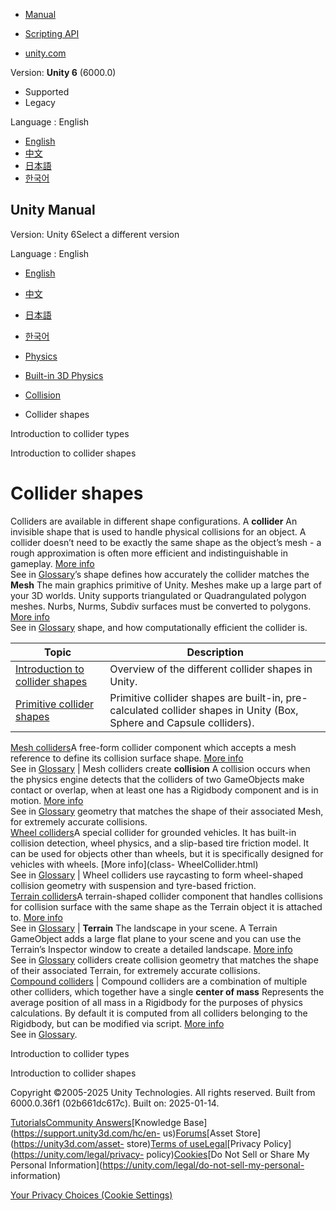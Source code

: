 [](https://docs.unity3d.com)

  * [Manual](../Manual/index.html)
  * [Scripting API](../ScriptReference/index.html)

  * [unity.com](https://unity.com/)

Version: **Unity 6** (6000.0)

  * Supported
  * Legacy

Language : English

  * [English](/Manual/collider-shapes.html)
  * [中文](/cn/current/Manual/collider-shapes.html)
  * [日本語](/ja/current/Manual/collider-shapes.html)
  * [한국어](/kr/current/Manual/collider-shapes.html)

[](https://docs.unity3d.com)

## Unity Manual

Version: Unity 6Select a different version

Language : English

  * [English](/Manual/collider-shapes.html)
  * [中文](/cn/current/Manual/collider-shapes.html)
  * [日本語](/ja/current/Manual/collider-shapes.html)
  * [한국어](/kr/current/Manual/collider-shapes.html)

  * [Physics](PhysicsSection.html)
  * [Built-in 3D Physics](PhysicsOverview.html)
  * [Collision](collision-section.html)
  * Collider shapes

[](collider-types-introduction.html)

Introduction to collider types

[](collider-shapes-introduction.html)

Introduction to collider shapes

# Collider shapes

Colliders are available in different shape configurations. A **collider** An
invisible shape that is used to handle physical collisions for an object. A
collider doesn’t need to be exactly the same shape as the object’s mesh - a
rough approximation is often more efficient and indistinguishable in gameplay.
[More info](CollidersOverview.html)  
See in [Glossary](Glossary.html#Collider)’s shape defines how accurately the
collider matches the **Mesh** The main graphics primitive of Unity. Meshes
make up a large part of your 3D worlds. Unity supports triangulated or
Quadrangulated polygon meshes. Nurbs, Nurms, Subdiv surfaces must be converted
to polygons. [More info](mesh.html)  
See in [Glossary](Glossary.html#Mesh) shape, and how computationally efficient
the collider is.

**Topic** | **Description**  
---|---  
[Introduction to collider shapes](collider-shapes-introduction.html) | Overview of the different collider shapes in Unity.  
[Primitive collider shapes](primitive-colliders.html) | Primitive collider shapes are built-in, pre-calculated collider shapes in Unity (Box, Sphere and Capsule colliders).  
[Mesh colliders](mesh-colliders.html)A free-form collider component which
accepts a mesh reference to define its collision surface shape. [More
info](class-MeshCollider.html)  
See in [Glossary](Glossary.html#MeshCollider) | Mesh colliders create **collision** A collision occurs when the physics engine detects that the colliders of two GameObjects make contact or overlap, when at least one has a Rigidbody component and is in motion. [More info](CollidersOverview.html)  
See in [Glossary](Glossary.html#Collision) geometry that matches the shape of
their associated Mesh, for extremely accurate collisions.  
[Wheel colliders](wheel-colliders.html)A special collider for grounded
vehicles. It has built-in collision detection, wheel physics, and a slip-based
tire friction model. It can be used for objects other than wheels, but it is
specifically designed for vehicles with wheels. [More info](class-
WheelCollider.html)  
See in [Glossary](Glossary.html#WheelCollider) | Wheel colliders use raycasting to form wheel-shaped collision geometry with suspension and tyre-based friction.  
[Terrain colliders](terrain-colliders.html)A terrain-shaped collider component
that handles collisions for collision surface with the same shape as the
Terrain object it is attached to. [More info](class-TerrainCollider.html)  
See in [Glossary](Glossary.html#TerrainCollider) | **Terrain** The landscape in your scene. A Terrain GameObject adds a large flat plane to your scene and you can use the Terrain’s Inspector window to create a detailed landscape. [More info](terrain-UsingTerrains.html)  
See in [Glossary](Glossary.html#Terrain) colliders create collision geometry
that matches the shape of their associated Terrain, for extremely accurate
collisions.  
[Compound colliders](compound-colliders.html) | Compound colliders are a combination of multiple other colliders, which together have a single **center of mass** Represents the average position of all mass in a Rigidbody for the purposes of physics calculations. By default it is computed from all colliders belonging to the Rigidbody, but can be modified via script. [More info](../ScriptReference/Rigidbody-centerOfMass.html)  
See in [Glossary](Glossary.html#CenterofMass).  
  
[](collider-types-introduction.html)

Introduction to collider types

[](collider-shapes-introduction.html)

Introduction to collider shapes

Copyright ©2005-2025 Unity Technologies. All rights reserved. Built from
6000.0.36f1 (02b661dc617c). Built on: 2025-01-14.

[Tutorials](https://learn.unity.com/)[Community
Answers](https://answers.unity3d.com)[Knowledge
Base](https://support.unity3d.com/hc/en-
us)[Forums](https://forum.unity3d.com)[Asset Store](https://unity3d.com/asset-
store)[Terms of
use](https://docs.unity3d.com/Manual/TermsOfUse.html)[Legal](https://unity.com/legal)[Privacy
Policy](https://unity.com/legal/privacy-
policy)[Cookies](https://unity.com/legal/cookie-policy)[Do Not Sell or Share
My Personal Information](https://unity.com/legal/do-not-sell-my-personal-
information)

[Your Privacy Choices (Cookie Settings)](javascript:void\(0\);)

